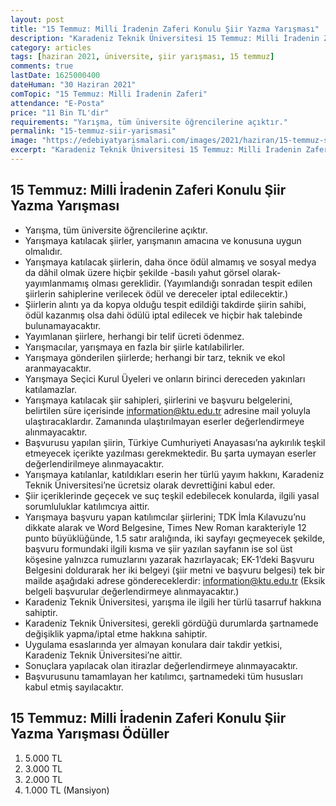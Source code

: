 ```yaml
---
layout: post
title: "15 Temmuz: Milli İradenin Zaferi Konulu Şiir Yazma Yarışması"
description: "Karadeniz Teknik Üniversitesi 15 Temmuz: Milli İradenin Zaferi Konulu Şiir Yazma Yarışması düzenliyor"
category: articles
tags: [haziran 2021, üniversite, şiir yarışması, 15 temmuz]
comments: true
lastDate: 1625000400    
dateHuman: "30 Haziran 2021"
comTopic: "15 Temmuz: Milli İradenin Zaferi"
attendance: "E-Posta"
price: "11 Bin TL'dir"
requirements: "Yarışma, tüm üniversite öğrencilerine açıktır."
permalink: "15-temmuz-siir-yarismasi"
image: "https://edebiyatyarismalari.com/images/2021/haziran/15-temmuz-siir-yarismasi.jpg"
excerpt: "Karadeniz Teknik Üniversitesi 15 Temmuz: Milli İradenin Zaferi Konulu Şiir Yazma Yarışması düzenliyor"
---
```


## 15 Temmuz: Milli İradenin Zaferi Konulu Şiir Yazma Yarışması
- Yarışma, tüm üniversite öğrencilerine açıktır.
- Yarışmaya katılacak şiirler, yarışmanın amacına ve konusuna uygun olmalıdır.
- Yarışmaya katılacak şiirlerin, daha önce ödül almamış ve sosyal medya da dâhil olmak üzere hiçbir şekilde -basılı yahut görsel olarak- yayımlanmamış olması gereklidir.  (Yayımlandığı sonradan tespit edilen şiirlerin sahiplerine verilecek ödül ve dereceler iptal edilecektir.)
- Şiirlerin alıntı ya da kopya olduğu tespit edildiği takdirde şiirin sahibi, ödül kazanmış olsa dahi ödülü iptal edilecek ve hiçbir hak talebinde bulunamayacaktır.
- Yayımlanan şiirlere, herhangi bir telif ücreti ödenmez.
- Yarışmacılar, yarışmaya en fazla bir şiirle katılabilirler.
- Yarışmaya gönderilen şiirlerde; herhangi bir tarz, teknik ve ekol aranmayacaktır.
- Yarışmaya Seçici Kurul Üyeleri ve onların birinci dereceden yakınları katılamazlar.
- Yarışmaya katılacak şiir sahipleri, şiirlerini ve başvuru belgelerini, belirtilen süre içerisinde information@ktu.edu.tr adresine mail yoluyla ulaştıracaklardır. Zamanında ulaştırılmayan eserler değerlendirmeye alınmayacaktır.
- Başvurusu yapılan şiirin, Türkiye Cumhuriyeti Anayasası’na aykırılık teşkil etmeyecek içerikte yazılması gerekmektedir. Bu şarta uymayan eserler değerlendirilmeye alınmayacaktır.
- Yarışmaya katılanlar, katıldıkları eserin her türlü yayım hakkını, Karadeniz Teknik Üniversitesi’ne ücretsiz olarak devrettiğini kabul eder.
- Şiir içeriklerinde geçecek ve suç teşkil edebilecek konularda, ilgili yasal sorumluluklar katılımcıya aittir.
- Yarışmaya başvuru yapan katılımcılar şiirlerini; TDK İmla Kılavuzu’nu dikkate alarak ve Word Belgesine, Times New Roman karakteriyle 12 punto büyüklüğünde, 1.5 satır aralığında, iki sayfayı geçmeyecek şekilde, başvuru formundaki ilgili kısma ve şiir yazılan sayfanın ise sol üst köşesine yalnızca rumuzlarını yazarak hazırlayacak; EK-1’deki Başvuru Belgesini doldurarak her iki belgeyi (şiir metni ve başvuru belgesi) tek bir mailde aşağıdaki adrese göndereceklerdir: information@ktu.edu.tr (Eksik belgeli başvurular değerlendirmeye alınmayacaktır.)
- Karadeniz Teknik Üniversitesi, yarışma ile ilgili her türlü tasarruf hakkına sahiptir.
- Karadeniz Teknik Üniversitesi, gerekli gördüğü durumlarda şartnamede değişiklik yapma/iptal etme hakkına sahiptir.
- Uygulama esaslarında yer almayan konulara dair takdir yetkisi, Karadeniz Teknik Üniversitesi’ne aittir.
- Sonuçlara yapılacak olan itirazlar değerlendirmeye alınmayacaktır.
- Başvurusunu tamamlayan her katılımcı, şartnamedeki tüm hususları kabul etmiş sayılacaktır.

## 15 Temmuz: Milli İradenin Zaferi Konulu Şiir Yazma Yarışması Ödüller
1. 5.000 TL
2. 3.000 TL
3. 2.000 TL
4. 1.000 TL (Mansiyon)